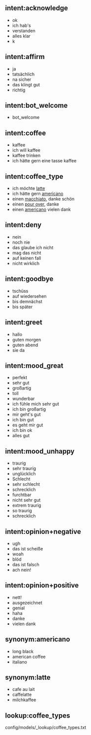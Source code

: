 ## intent:acknowledge
- ok
- ich hab's
- verstanden
- alles klar
- k

## intent:affirm
- ja
- tatsächlich
- na sicher
- das klingt gut
- richtig

## intent:bot_welcome
- bot_welcome

## intent:coffee
- kaffee
- ich will kaffee
- kaffee trinken
- ich hätte gern eine tasse kaffee

## intent:coffee_type
- ich möchte [latte](coffee_type)
- ich hätte gern [americano](coffee_type)
- einen [macchiato](coffee_type), danke schön
- einen [pour over](coffee_type), danke
- einen [americano](coffee_type) vielen dank

## intent:deny
- nein
- noch nie
- das glaube ich nicht
- mag das nicht
- auf keinen fall
- nicht wirklich

## intent:goodbye
- tschüss
- auf wiedersehen
- bis demnächst
- bis später

## intent:greet
- hallo
- guten morgen
- guten abend
- sie da

## intent:mood_great
- perfekt
- sehr gut
- großartig
- toll
- wunderbar
- ich fühle mich sehr gut
- ich bin großartig
- mir geht's gut
- ich bin gut
- es geht mir gut
- ich bin ok
- alles gut

## intent:mood_unhappy
- traurig
- sehr traurig
- unglücklich
- Schlecht
- sehr schlecht
- schrecklich
- furchtbar
- nicht sehr gut
- extrem traurig
- so traurig
- schrecklich

## intent:opinion+negative
- ugh
- das ist scheiße
- woah
- blöd
- das ist falsch
- ach nein!

## intent:opinion+positive
- nett!
- ausgezeichnet
- genial
- haha
- danke
- vielen dank

## synonym:americano
- long black
- american coffee
- italiano

## synonym:latte
- cafe au lait
- caffelatte
- milchkaffee

## lookup:coffee_types
config/models/_lookup/coffee_types.txt

